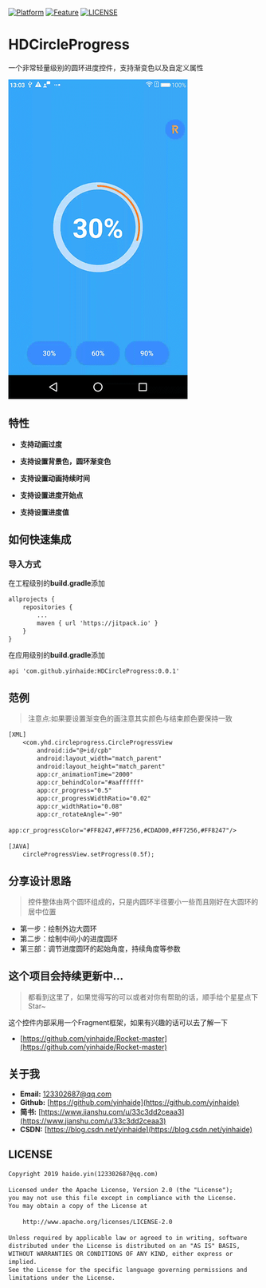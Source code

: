 [![Platform](https://img.shields.io/badge/平台-%20Android%20-brightgreen.svg)](https://github.com/yinhaide/Rocket-master/wiki)
[![Feature](https://img.shields.io/badge/特性-%20轻量级%20%7C%20稳定%20%20%7C%20强大%20-brightgreen.svg)](https://github.com/yinhaide/Rocket-master/wiki)
[![LICENSE](https://img.shields.io/hexpm/l/plug.svg)](https://www.apache.org/licenses/LICENSE-2.0)

# HDCircleProgress
一个非常轻量级别的圆环进度控件，支持渐变色以及自定义属性

<img src="image/circleprogress.gif" width = "360px"/>

## 特性
+ **支持动画过度**

+ **支持设置背景色，圆环渐变色**

+ **支持设置动画持续时间**

+ **支持设置进度开始点**

+ **支持设置进度值**

## 如何快速集成

### 导入方式
在工程级别的**build.gradle**添加
```
allprojects {
    repositories {
        ...
        maven { url 'https://jitpack.io' }
    }
}
```
在应用级别的**build.gradle**添加
```
api 'com.github.yinhaide:HDCircleProgress:0.0.1'
```

## 范例
> 注意点:如果要设置渐变色的画注意其实颜色与结束颜色要保持一致
```
[XML]
    <com.yhd.circleprogress.CircleProgressView
        android:id="@+id/cpb"
        android:layout_width="match_parent"
        android:layout_height="match_parent"
        app:cr_animationTime="2000"
        app:cr_behindColor="#aaffffff"
        app:cr_progress="0.5"
        app:cr_progressWidthRatio="0.02"
        app:cr_widthRatio="0.08"
        app:cr_rotateAngle="-90"
        app:cr_progressColor="#FF8247,#FF7256,#CDAD00,#FF7256,#FF8247"/>

[JAVA] 
    circleProgressView.setProgress(0.5f);
```

## 分享设计思路
> 控件整体由两个圆环组成的，只是内圆环半径要小一些而且刚好在大圆环的居中位置
+ 第一步：绘制外边大圆环
+ 第二步：绘制中间小的进度圆环
+ 第三部：调节进度圆环的起始角度，持续角度等参数

## 这个项目会持续更新中... 
> 都看到这里了，如果觉得写的可以或者对你有帮助的话，顺手给个星星点下Star~

这个控件内部采用一个Fragment框架，如果有兴趣的话可以去了解一下
+ [https://github.com/yinhaide/Rocket-master](https://github.com/yinhaide/Rocket-master)

## 关于我
+ **Email:** [123302687@qq.com](123302687@qq.com)
+ **Github:** [https://github.com/yinhaide](https://github.com/yinhaide)
+ **简书:** [https://www.jianshu.com/u/33c3dd2ceaa3](https://www.jianshu.com/u/33c3dd2ceaa3)
+ **CSDN:** [https://blog.csdn.net/yinhaide](https://blog.csdn.net/yinhaide)

## LICENSE
````
Copyright 2019 haide.yin(123302687@qq.com)

Licensed under the Apache License, Version 2.0 (the "License");
you may not use this file except in compliance with the License.
You may obtain a copy of the License at

    http://www.apache.org/licenses/LICENSE-2.0

Unless required by applicable law or agreed to in writing, software
distributed under the License is distributed on an "AS IS" BASIS,
WITHOUT WARRANTIES OR CONDITIONS OF ANY KIND, either express or implied.
See the License for the specific language governing permissions and
limitations under the License.
````